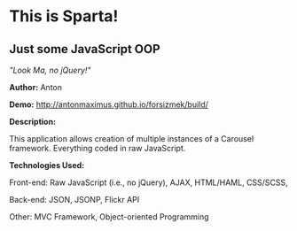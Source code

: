# This is Sparta!

Just some JavaScript OOP
--------------
*"Look Ma, no jQuery!"*


**Author:** Anton

**Demo:** http://antonmaximus.github.io/forsizmek/build/

**Description:**

This application allows creation of multiple instances of a Carousel framework.  Everything coded in raw JavaScript.

**Technologies Used:**


Front-end: 
Raw JavaScript (i.e., no jQuery), AJAX, HTML/HAML, CSS/SCSS, 

Back-end: 
JSON, JSONP, Flickr API

Other:
MVC Framework, Object-oriented Programming

